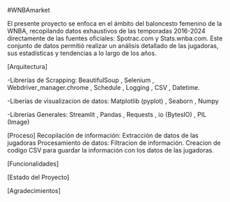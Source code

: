 #WNBAmarket

El presente proyecto se enfoca en el ámbito del baloncesto femenino de la WNBA, recopilando
datos exhaustivos de las temporadas 2016-2024 directamente de las fuentes oficiales: Spotrac.com y Stats.wnba.com. Este conjunto de datos 
permitió realizar un análisis detallado de las jugadoras, sus estadísticas y tendencias a lo largo de los años.

[Arquitectura]

-Librerías de Scrapping:
BeautifulSoup ,  Selenium  ,  Webdriver_manager.chrome  ,   Schedule  ,   Logging  ,  CSV  ,   Datetime. 


-Liberías de visualizacion de datos:
Matplotlib (pyplot)  ,  Seaborn  ,  Numpy

-Librerías Generales: 
Streamlit  ,  Pandas  ,  Requests  ,  io (BytesIO)  ,  PIL (Image)

[Proceso]
Recopilación de información: Extracción de datos de las jugadoras
Procesamiento de datos: Filtracion de información.
Creacion de codigo CSV para guardar la información con los datos de las jugadoras.


[Funcionalidades]

[Estado del Proyecto]

[Agradecimientos]
